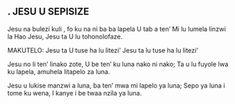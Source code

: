 ## . JESU U SEPISIZE

Jesu na bulezi kuli , fo ku na ni ba ba lapela U tab a ten’
Mi lu lumela linzwi la Hao Jesu, Jesu ta U lu tohonolofaze.

MAKUTELO:
Jesu ta U tuse ha lu litezi’
Jesu ta lu tuse ha lu litezi’


Jesu no li ten’ linako zote, U be ten’ ku luna nako ni nako;
Ta u lu fuyole lwa ku lapela, amuhela litapelo za luna.


Jesu u lukise manzwi a luna, ba ten’ mwa mi lapelo ya luna;
Sepo ya luna i tome ku wena, I kanye i be twaa nzila ya luna.


